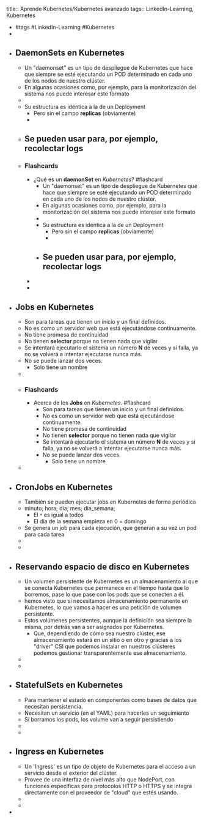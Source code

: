 title:: Aprende Kubernetes/Kubernetes avanzado
tags:: LinkedIn-Learning, Kubernetes

- #tags #LinkedIn-Learning #Kubernetes
-
- ## DaemonSets en Kubernetes
	- Un "daemonset" es un tipo de despliegue de Kubernetes que hace que siempre se esté ejecutando un POD determinado en cada uno de los nodos de nuestro clúster.
	- En algunas ocasiones como, por ejemplo, para la monitorización del sistema nos puede interesar este formato
	-
	- Su estructura es idéntica a la de un Deployment
		- Pero sin el campo **replicas** (obviamente)
		-
	- Se pueden usar para, por ejemplo, recolectar logs
		-
	- ### Flashcards
		- ¿Qué es un **daemonSet** en *Kubernetes*? #flashcard
			- Un "daemonset" es un tipo de despliegue de Kubernetes que hace que siempre se esté ejecutando un POD determinado en cada uno de los nodos de nuestro clúster.
			- En algunas ocasiones como, por ejemplo, para la monitorización del sistema nos puede interesar este formato
			-
			- Su estructura es idéntica a la de un Deployment
				- Pero sin el campo **replicas** (obviamente)
				-
			- Se pueden usar para, por ejemplo, recolectar logs
				-
		-
		-
- ## Jobs en Kubernetes
	- Son para tareas que tienen un inicio y un final definidos.
	- No es como un servidor web que está ejecutándose continuamente.
	- No tiene promesa de continuidad
	- No tienen **selector** porque no tienen nada que vigilar
	- Se intentará ejecutarlo el sistema un número **N** de veces y si falla, ya no se volverá a intentar ejecutarse nunca más.
	- No se puede lanzar dos veces.
		- Solo tiene un nombre
	-
	- ### Flashcards
		- Acerca de los **Jobs** en *Kubernetes*. #flashcard
			- Son para tareas que tienen un inicio y un final definidos.
			- No es como un servidor web que está ejecutándose continuamente.
			- No tiene promesa de continuidad
			- No tienen **selector** porque no tienen nada que vigilar
			- Se intentará ejecutarlo el sistema un número **N** de veces y si falla, ya no se volverá a intentar ejecutarse nunca más.
			- No se puede lanzar dos veces.
				- Solo tiene un nombre
	-
- ## CronJobs en Kubernetes
	- También se pueden ejecutar jobs en Kubernetes de forma periódica
	- minuto; hora; dia; mes; dia_semana;
		- El `*` es igual a todos
		- El día de la semana empieza en 0 = domingo
	- Se genera un job para cada ejecución, que generan a su vez un pod para cada tarea
	-
	-
- ## Reservando espacio de disco en Kubernetes
	- Un volumen persistente de Kubernetes es un almacenamiento al que se conecta Kubernetes que permanece en el tiempo hasta que lo borremos, pase lo que pase con los pods que se conecten a él.
	- hemos visto que si necesitamos almacenamiento permanente en Kubernetes, lo que vamos a hacer es una petición de volumen persistente.
	- Estos volúmenes persistentes, aunque la definición sea siempre la misma, por detrás van a ser asignados por Kubernetes.
		- Que, dependiendo de cómo sea nuestro clúster, ese almacenamiento estará en un sitio o en otro y gracias a los "driver" CSI que podemos instalar en nuestros clústeres podemos gestionar transparentemente ese almacenamiento.
	-
	-
- ## StatefulSets en Kubernetes
	- Para mantener el estado en componentes como bases de datos que necesitan persistencia.
	- Necesitan un servicio (en el YAML) para hacerles un seguimiento
	- Si borramos los pods, los volume van a seguir persistiendo
	-
	-
- ## Ingress en Kubernetes
	- Un 'Ingress' es un tipo de objeto de Kubernetes para el acceso a un servicio desde el exterior del clúster.
	- Provee de una interfaz de nivel más alto que NodePort, con funciones específicas para protocolos HTTP o HTTPS y se integra directamente con el proveedor de "cloud" que estés usando.
	-
	-
-